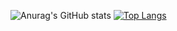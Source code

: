 ![Anurag's GitHub stats](https://github-readme-stats.vercel.app/api?username=sunwookim05&show_icons=true&theme=onedark)
[![Top Langs](https://github-readme-stats.vercel.app/api/top-langs/?username=sunwookim05&layout=compact&theme=tokyonight)](https://github.com/anuraghazra/github-readme-stats)
